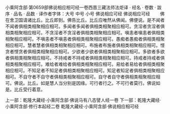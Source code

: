 小乘阿含部·第0659部佛说相应相可经一卷西晋三藏法师法炬译
· 经名 · 卷数 · 跋序
· 品名 · 品数 · 译作者字体：大号 中号 小号
佛说相应可经
佛说相应可经
　　佛在舍卫国请诸比丘。比丘即到。佛告比丘。比丘应唯然从佛闻。佛便说。是不闻者不闻者俱相类相聚相应相可。多闻者多闻者俱相类相聚相应相可。贪淫者贪淫者俱相类相聚相应相可。不贪淫者不贪淫者俱相类相聚相应相可。嗔恚者嗔恚者俱相类相聚相应相可。不嗔恚者不嗔恚者俱相类相聚相应相可。愚痴者愚痴者俱相类相聚相应相可。慧者慧者俱相类相聚相应相可。布施者布施者俱相类相聚相应相可。悭贪者悭贪者俱相类相聚相应相可。少欲者少欲者俱相类相聚相应相可。多欲者多欲者俱相类相聚相应相可。不持戒者不持戒者俱相类相聚相应相可。持戒者持戒者俱相类相聚相应相可。难给者难给者俱相类相聚相应相可。易给者易给者俱相类相聚相应相可。不知足者不知足者俱相类相聚相应相可。知足者知足者俱相类相聚相应相可。不自守者不自守者俱相类相聚相应相可。自守者自守者俱相类相聚相应相可。佛说。比丘。如是慧人当分别是因缘。可行者行之。不可行者莫行。佛说如是。比丘受行着意。

上一部：乾隆大藏经·小乘阿含部·佛说马有八态譬人经一卷
下一部：乾隆大藏经·小乘阿含部·修行本起经二卷
乾隆大藏经·小乘阿含部·佛说相应相可经